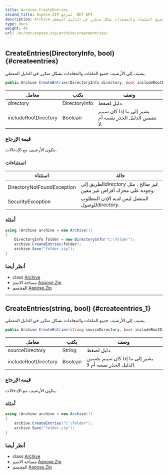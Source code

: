 ```yaml
---
title: Archive.CreateEntries
second_title: Aspose.ZIP لمرجع .NET API
description: Archive طريقة. يضيف إلى الأرشيف جميع الملفات والمجلدات بشكل متكرر في الدليل المعطى.
type: docs
weight: 40
url: /ar/net/aspose.zip/archive/createentries/
---
```

## CreateEntries(DirectoryInfo, bool) {#createentries}

يضيف إلى الأرشيف جميع الملفات والمجلدات بشكل متكرر في الدليل المعطى.

```csharp
public Archive CreateEntries(DirectoryInfo directory, bool includeRootDirectory = true)
```

| معامل | يكتب | وصف |
| --- | --- | --- |
| directory | DirectoryInfo | دليل لضغط. |
| includeRootDirectory | Boolean | يشير إلى ما إذا كان سيتم تضمين الدليل الجذر نفسه أم لا. |

### قيمة الإرجاع

يتكون الأرشيف مع الإدخالات.

### استثناءات

| استثناء | حالة |
| --- | --- |
| DirectoryNotFoundException | الطريق إلى*directory* غير صالح ، مثل وجوده على محرك أقراص غير معين. |
| SecurityException | المتصل ليس لديه الإذن المطلوب للوصول*directory*. |

### أمثلة

```csharp
using (Archive archive = new Archive())
{
    DirectoryInfo folder = new DirectoryInfo("C:\folder");
    archive.CreateEntries(folder);
    archive.Save("folder.zip");
}
```

### أنظر أيضا

* class [Archive](../)
* مساحة الاسم [Aspose.Zip](../../archive/)
* المجسم [Aspose.Zip](../../../)

---

## CreateEntries(string, bool) {#createentries_1}

يضيف إلى الأرشيف جميع الملفات والمجلدات بشكل متكرر في الدليل المعطى.

```csharp
public Archive CreateEntries(string sourceDirectory, bool includeRootDirectory = true)
```

| معامل | يكتب | وصف |
| --- | --- | --- |
| sourceDirectory | String | دليل لضغط. |
| includeRootDirectory | Boolean | يشير إلى ما إذا كان سيتم تضمين الدليل الجذر نفسه أم لا. |

### قيمة الإرجاع

يتكون الأرشيف مع الإدخالات.

### أمثلة

```csharp
using (Archive archive = new Archive())
{
    archive.CreateEntries("C:\folder");
    archive.Save("folder.zip");
}
```

### أنظر أيضا

* class [Archive](../)
* مساحة الاسم [Aspose.Zip](../../archive/)
* المجسم [Aspose.Zip](../../../)


